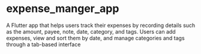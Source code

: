 # expense_manger_app
 A Flutter app that helps users track their expenses by recording details such as the amount, payee, note, date, category, and tags. Users can add expenses, view and sort them by date, and manage categories and tags through a tab-based interface

